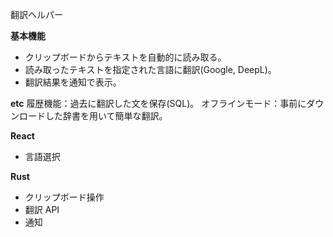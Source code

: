 翻訳ヘルパー

**基本機能**

- クリップボードからテキストを自動的に読み取る。
- 読み取ったテキストを指定された言語に翻訳(Google, DeepL)。
- 翻訳結果を通知で表示。

**etc**
履歴機能：過去に翻訳した文を保存(SQL)。
オフラインモード：事前にダウンロードした辞書を用いて簡単な翻訳。

**React**

- 言語選択

**Rust**

- クリップボード操作
- 翻訳 API
- 通知
